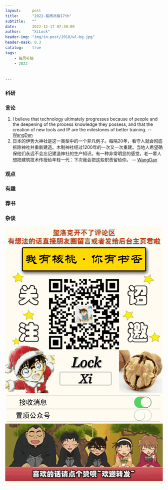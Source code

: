 ```yaml
---
layout:     post
title:      "2022-每周补脑17th"
subtitle:   ""
date:       2022-12-17 07:30:00
author:     "XiLock"
header-img: "img/in-post/2018/wl-bg.jpg"
header-mask: 0.3
catalog:    true
tags:
    - 每周补脑
    - 2022


---
```


### 科研

### 言论
1. I believe that technology ultimately progresses because of people and the deepening of the process knowledge they possess, and that the creation of new tools and IP are the milestones of better training. -- [WangDan](https://danwang.co/2019-letter/)
1. 日本的伊势大神社是这一类型中的一个非凡例子。每隔20年，看守人就会彻底拆除神社并重新建造。木制神社经过1200年的一次又一次重建。当地人希望确保他们永远不会忘记建造神社的生产知识。有一种非常明显的感觉，老一辈人想把建筑技术传授给年轻一代：下次我会把这些职责留给你。 -- [WangDan](https://danwang.co/how-technology-grows/)

### 观点


### 有趣

### 荐书


### 杂谈

![](/img/wc-tail.GIF)
